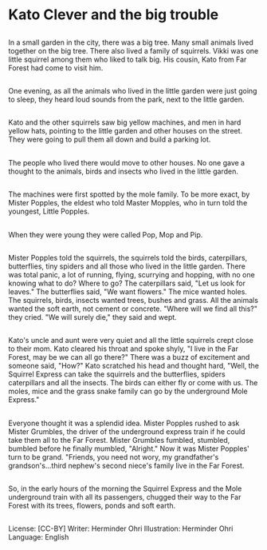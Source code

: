 # Kato Clever and the big trouble

##
In a small garden in the city, there
was a big tree. Many small animals
lived together on the big tree.
There also lived a family of
squirrels.
Vikki was one little squirrel among
them who liked to talk big. His
cousin, Kato from Far Forest had
come to visit him.

##
One evening, as all the animals who
lived in the little garden were just
going to sleep, they heard loud
sounds from the park, next to the
little garden.

##
Kato and the other squirrels saw big
yellow machines, and men in hard
yellow hats, pointing to the little
garden and other houses on the
street.
They were going to pull them all
down and build a parking lot.

##
The people who lived there would
move to other houses. No one gave
a thought to the animals, birds and
insects who lived in the little
garden.

##
The machines were first spotted by
the mole family. To be more exact,
by Mister Popples, the eldest who
told Master Mopples, who in turn
told the youngest, Little Popples.

##
When they were young they were
called Pop, Mop and Pip.

##
Mister Popples told the squirrels, the squirrels told the birds,
caterpillars, butterflies, tiny spiders and all those who lived in the
little garden.
There was total panic, a lot of running, flying, scurrying and
hopping, with no one knowing what to do? Where to go?
The caterpillars said, "Let us look for leaves." The butterflies said,
"We want flowers." The mice wanted holes. The squirrels, birds,
insects wanted trees, bushes and grass.
All the animals wanted the soft earth, not cement or concrete.
"Where will we find all this?" they cried. "We will surely die," they
said and wept.

##
Kato's uncle and aunt were very quiet and all the
little squirrels crept close to their mom.
Kato cleared his throat and spoke shyly, "I live in the
Far Forest, may be we can all go there?"
There was a buzz of excitement and someone said,
"How?"
Kato scratched his head and thought hard, "Well, the
Squirrel Express can take the squirrels and the
butterflies, spiders caterpillars and all the insects.
The birds can either fly or come with us. The moles,
mice and the grass snake family can go by the
underground Mole Express."

##
Everyone thought it was a splendid idea.
Mister Popples rushed to ask Mister Grumbles, the
driver of the underground express train if he could
take them all to the Far Forest. Mister Grumbles
fumbled, stumbled, bumbled before he finally
mumbled, "Alright."
Now it was Mister Popples' turn to be grand. "Friends,
you need not wory, my grandfather's
grandson's...third nephew's second niece's family
live in the Far Forest.

##
So, in the early hours of the
morning the Squirrel Express and
the Mole underground train with all
its passengers, chugged their way
to the Far Forest with its trees,
flowers, ponds and soft earth.

##
License: [CC-BY]
Writer: Herminder Ohri
Illustration: Herminder Ohri
Language: English
